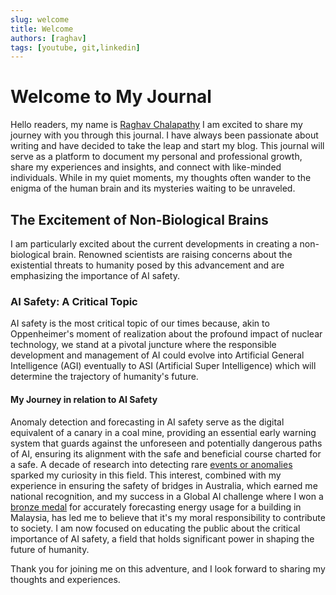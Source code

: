 ```yaml
---
slug: welcome
title: Welcome
authors: [raghav]
tags: [youtube, git,linkedin]
---
```


# Welcome to My Journal
Hello readers, my name is [Raghav Chalapathy](https://www.linkedin.com/in/raghav-chalapathy-phd-80984117/)
I am excited to share my journey with you through this journal. I have always been passionate about writing and have decided to take the leap and start my blog. This journal will serve as a platform to document my personal and professional growth, share my experiences and insights, and connect with like-minded individuals. While in my quiet moments, my thoughts often wander to the enigma of the human brain and its mysteries waiting to be unraveled.

## The Excitement of Non-Biological Brains
I am particularly excited about the current developments in creating a non-biological brain. Renowned scientists are raising concerns about the existential threats to humanity posed by this advancement and are emphasizing the importance of AI safety. 

### AI Safety: A Critical Topic
AI safety is the most critical topic of our times because, akin to Oppenheimer's moment of realization about the profound impact of nuclear technology, we stand at a pivotal juncture where the responsible development and management of AI could evolve into Artificial General Intelligence (AGI) eventually to ASI (Artificial Super Intelligence) which will determine the trajectory of humanity's future.

#### My Journey in relation to AI Safety
Anomaly detection and forecasting in AI safety serve as the digital equivalent of a canary in a coal mine, providing an essential early warning system that guards against the unforeseen and potentially dangerous paths of AI, ensuring its alignment with the safe and beneficial course charted for a safe.
A decade of research into detecting rare [events or anomalies](https://raghavchalapathy.github.io/KDD-Tutorials-2020-Deep-Robust-Anomaly-Detection/#about) sparked my curiosity in this field. This interest, combined with my experience in ensuring the safety of bridges in Australia, which earned me national recognition, and my success in a Global AI challenge where I won a [bronze medal](https://www.linkedin.com/posts/activity-6953778145170735105-joeF?utm_source=share&utm_medium=member_desktop) for accurately forecasting energy usage for a building in Malaysia, has led me to believe that it's my moral responsibility to contribute to society. I am now focused on educating the public about the critical importance of AI safety, a field that holds significant power in shaping the future of humanity.

Thank you for joining me on this adventure, and I look forward to sharing my thoughts and experiences.

